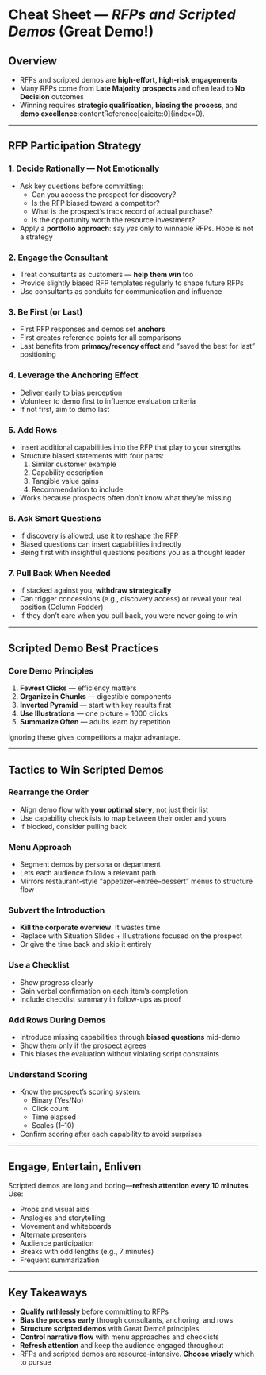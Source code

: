 # Cheat Sheet — *RFPs and Scripted Demos* (Great Demo!)

## Overview  

- RFPs and scripted demos are **high-effort, high-risk engagements**
- Many RFPs come from **Late Majority prospects** and often lead to **No Decision** outcomes
- Winning requires **strategic qualification**, **biasing the process**, and **demo excellence**:contentReference[oaicite:0]{index=0}.

---

## RFP Participation Strategy

### 1. **Decide Rationally — Not Emotionally**  

- Ask key questions before committing:  
  - Can you access the prospect for discovery?  
  - Is the RFP biased toward a competitor?  
  - What is the prospect’s track record of actual purchase?  
  - Is the opportunity worth the resource investment?  
- Apply a **portfolio approach**: say *yes* only to winnable RFPs. Hope is not a strategy

### 2. **Engage the Consultant**  

- Treat consultants as customers — **help them win** too
- Provide slightly biased RFP templates regularly to shape future RFPs
- Use consultants as conduits for communication and influence

### 3. **Be First (or Last)**  

- First RFP responses and demos set **anchors**
- First creates reference points for all comparisons
- Last benefits from **primacy/recency effect** and “saved the best for last” positioning

### 4. **Leverage the Anchoring Effect**  

- Deliver early to bias perception
- Volunteer to demo first to influence evaluation criteria
- If not first, aim to demo last

### 5. **Add Rows**  

- Insert additional capabilities into the RFP that play to your strengths
- Structure biased statements with four parts:  
  1. Similar customer example  
  2. Capability description  
  3. Tangible value gains  
  4. Recommendation to include  
- Works because prospects often don’t know what they’re missing

### 6. **Ask Smart Questions**  

- If discovery is allowed, use it to reshape the RFP
- Biased questions can insert capabilities indirectly
- Being first with insightful questions positions you as a thought leader

### 7. **Pull Back When Needed**  

- If stacked against you, **withdraw strategically**
- Can trigger concessions (e.g., discovery access) or reveal your real position (Column Fodder)
- If they don’t care when you pull back, you were never going to win

---

## Scripted Demo Best Practices

### Core Demo Principles  

1. **Fewest Clicks** — efficiency matters
2. **Organize in Chunks** — digestible components
3. **Inverted Pyramid** — start with key results first
4. **Use Illustrations** — one picture = 1000 clicks
5. **Summarize Often** — adults learn by repetition

Ignoring these gives competitors a major advantage.

---

## Tactics to Win Scripted Demos

### Rearrange the Order  

- Align demo flow with **your optimal story**, not just their list
- Use capability checklists to map between their order and yours
- If blocked, consider pulling back

### Menu Approach  

- Segment demos by persona or department
- Lets each audience follow a relevant path
- Mirrors restaurant-style “appetizer–entrée–dessert” menus to structure flow

### Subvert the Introduction  

- **Kill the corporate overview**. It wastes time
- Replace with Situation Slides + Illustrations focused on the prospect
- Or give the time back and skip it entirely

### Use a Checklist  

- Show progress clearly
- Gain verbal confirmation on each item’s completion
- Include checklist summary in follow-ups as proof

### Add Rows During Demos  

- Introduce missing capabilities through **biased questions** mid-demo
- Show them only if the prospect agrees
- This biases the evaluation without violating script constraints

### Understand Scoring  

- Know the prospect’s scoring system:  
  - Binary (Yes/No)  
  - Click count  
  - Time elapsed  
  - Scales (1–10)  
- Confirm scoring after each capability to avoid surprises

---

## Engage, Entertain, Enliven  

Scripted demos are long and boring—**refresh attention every 10 minutes**
Use:  

- Props and visual aids  
- Analogies and storytelling  
- Movement and whiteboards  
- Alternate presenters  
- Audience participation  
- Breaks with odd lengths (e.g., 7 minutes)  
- Frequent summarization

---

## Key Takeaways  

- **Qualify ruthlessly** before committing to RFPs
- **Bias the process early** through consultants, anchoring, and rows
- **Structure scripted demos** with Great Demo! principles
- **Control narrative flow** with menu approaches and checklists
- **Refresh attention** and keep the audience engaged throughout
- RFPs and scripted demos are resource-intensive. **Choose wisely** which to pursue
